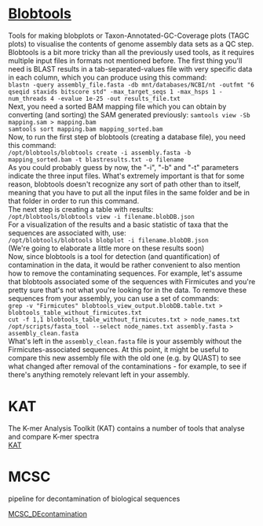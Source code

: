 # [Blobtools](https://blobtools.readme.io/docs)

Tools for making blobplots or Taxon-Annotated-GC-Coverage plots (TAGC plots) to visualise the contents of genome assembly data sets as a QC step.  
Blobtools is a bit more tricky than all the previously used tools, as it requires multiple input files in formats not mentioned before. The first thing you'll need is BLAST results in a tab-separated-values file with very specific data in each column, which you can produce using this command:  
  `blastn -query assembly_file.fasta -db mnt/databases/NCBI/nt -outfmt "6 qseqid staxids bitscore std" -max_target_seqs 1 -max_hsps 1 -num_threads 4 -evalue 1e-25 -out results_file.txt`  
  Next, you need a sorted BAM mapping file which you can obtain by converting (and sorting) the SAM generated previously:
  `samtools view -Sb mapping.sam > mapping.bam`  
`samtools sort mapping.bam mapping_sorted.bam`  
  Now, to run the first step of blobtools (creating a database file), you need this command:  
  `/opt/blobtools/blobtools create -i assembly.fasta -b mapping_sorted.bam -t blastresults.txt -o filename`  
  As you could probably guess by now, the "-i", "-b" and "-t" parameters indicate the three input files. What's extremely important is that for some reason, blobtools doesn't recognize any sort of path other than to itself, meaning that you have to put all the input files in the same folder and be in that folder in order to run this command.  
The next step is creating a table with results:  
  `/opt/blobtools/blobtools view -i filename.blobDB.json`  
  For a visualization of the results and a basic statistic of taxa that the sequences are associated with, use:  
  `/opt/blobtools/blobtools blobplot -i filename.blobDB.json`  
  (We're going to elaborate a little more on these results soon)  
  Now, since blobtools is a tool for detection (and quantification) of contamination in the data, it would be rather convenient to also mention how to remove the contaminating sequences. For example, let's assume that blobtools associated some of the sequences with Firmicutes and you're pretty sure that's not what you're looking for in the data. To remove these sequences from your assembly, you can use a set of commands:  
  `grep -v "Firmicutes" blobtools_view_output.blobDB.table.txt > blobtools_table_without_firmicutes.txt`  
  `cut -f 1,1 blobtools_table_without_firmicutes.txt > node_names.txt`  
  `/opt/scripts/fasta_tool --select node_names.txt assembly.fasta > assembly_clean.fasta`  
  What's left in the `assembly_clean.fasta` file is your assembly without the Firmicutes-associated sequences. At this point, it might be useful to compare this new assembly file with the old one (e.g. by QUAST) to see what changed after removal of the contaminations - for example, to see if there's anything remotely relevant left in your assembly.   

# KAT

The K-mer Analysis Toolkit (KAT) contains a number of tools that analyse and compare K-mer spectra  
[KAT](https://github.com/TGAC/KAT)

# MCSC

pipeline for decontamination of biological sequences  

[MCSC_DEcontamination](https://github.com/Lafond-LapalmeJ/MCSC_Decontamination)

